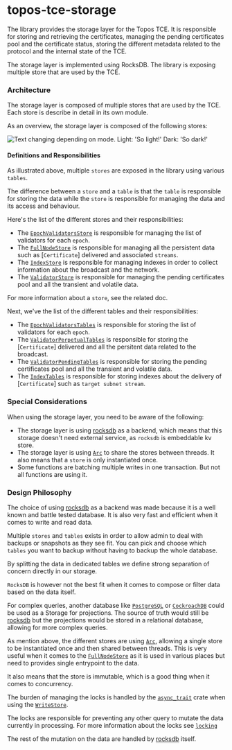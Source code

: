 # topos-tce-storage

The library provides the storage layer for the Topos TCE.
It is responsible for storing and retrieving the certificates, managing the
pending certificates pool and the certificate status, storing the different
metadata related to the protocol and the internal state of the TCE.

The storage layer is implemented using RocksDB.
The library is exposing multiple store that are used by the TCE.


### Architecture

The storage layer is composed of multiple stores that are used by the TCE.
Each store is describe in detail in its own module.

As an overview, the storage layer is composed of the following stores:

<picture>
 <source media="(prefers-color-scheme: dark)" srcset="https://github.com/topos-protocol/topos/assets/1394604/5bb3c9b1-ac5a-4f59-bd14-29a02163272e">
 <img alt="Text changing depending on mode. Light: 'So light!' Dark: 'So dark!'" src="https://github.com/topos-protocol/topos/assets/1394604/e4bd859e-2a6d-40dc-8e84-2a708aa8a2d8">
</picture>

#### Definitions and Responsibilities

As illustrated above, multiple `stores` are exposed in the library using various `tables`.

The difference between a `store` and a `table` is that the `table` is responsible for storing
the data while the `store` is responsible for managing the data and its access and behaviour.

Here's the list of the different stores and their responsibilities:

- The [`EpochValidatorsStore`](struct@epoch::EpochValidatorsStore) is responsible for managing the list of validators for each `epoch`.
- The [`FullNodeStore`](struct@fullnode::FullNodeStore) is responsible for managing all the persistent data such as [`Certificate`] delivered and associated `streams`.
- The [`IndexStore`](struct@index::IndexStore) is responsible for managing indexes in order to collect information about the broadcast and the network.
- The [`ValidatorStore`](struct@validator::ValidatorStore) is responsible for managing the pending certificates pool and all the transient and volatile data.

For more information about a `store`, see the related doc.

Next, we've the list of the different tables and their responsibilities:

- The [`EpochValidatorsTables`](struct@epoch::EpochValidatorsTables) is responsible for storing the list of validators for each `epoch`.
- The [`ValidatorPerpetualTables`](struct@validator::ValidatorPerpetualTables) is responsible for storing the [`Certificate`] delivered and all the persitent data related to the broadcast.
- The [`ValidatorPendingTables`](struct@validator::ValidatorPendingTables) is responsible for storing the pending certificates pool and all the transient and volatile data.
- The [`IndexTables`](struct@index::IndexTables) is responsible for storing indexes about the delivery of [`Certificate`] such as `target subnet stream`.

### Special Considerations

When using the storage layer, you need to be aware of the following:
- The storage layer is using [rocksdb](https://rocksdb.org/) as a backend, which means that this storage doesn't need external service, as `rocksdb` is embeddable kv store.
- The storage layer is using [`Arc`](struct@std::sync::Arc) to share the stores between threads. It also means that a `store` is only instantiated once.
- Some functions are batching multiple writes in one transaction. But not all functions are using it.

### Design Philosophy

The choice of using [rocksdb](https://rocksdb.org/) as a backend was made because it is a well known and battle tested database.
It is also very fast and efficient when it comes to write and read data.

Multiple `stores` and `tables` exists in order to allow admin to deal with backups or
snapshots as they see fit. You can pick and choose which `tables` you want to backup without having to backup the whole database.

By splitting the data in dedicated tables we define strong separation of concern
directly in our storage.

`RocksDB` is however not the best fit when it comes to compose or filter data based on the data
itself.

For complex queries, another database like [`PostgreSQL`](https://www.postgresql.org/) or [`CockroachDB`](https://www.cockroachlabs.com/) could be used as a Storage for projections.
The source of truth would still be [rocksdb](https://rocksdb.org/) but the projections would be stored in a relational database, allowing for more complex queries.

As mention above, the different stores are using [`Arc`](struct@std::sync::Arc), allowing a single store to be instantiated once
and then shared between threads. This is very useful when it comes to the [`FullNodeStore`](struct@fullnode::FullNodeStore) as it is used in various places but need to provides single entrypoint to the data.

It also means that the store is immutable, which is a good thing when it comes to concurrency.

The burden of managing the locks is handled by the [`async_trait`](https://docs.rs/async-trait/0.1.51/async_trait/) crate when using the [`WriteStore`](trait@store::WriteStore).

The locks are responsible for preventing any other query to mutate the data currently in processing. For more information about the locks see [`locking`](module@fullnode::locking)

The rest of the mutation on the data are handled by [rocksdb](https://rocksdb.org/) itself.

